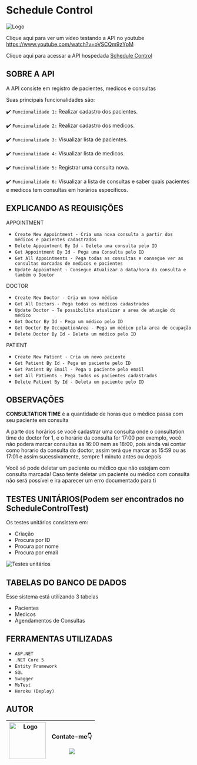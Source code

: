 # Schedule Control
  <img src="https://i.imgur.com/qMSek4h.png" alt="Logo" >
  <br/>

Clique aqui para ver um vídeo testando a API no youtube https://www.youtube.com/watch?v=oVSCQm9zYpM

Clique aqui para acessar a API hospedada [Schedule Control](https://schedulecontrollucas.herokuapp.com/index.html)

## SOBRE A API

  <p>A API consiste em registro de pacientes, medicos e consultas</p>
  
  <p>Suas principais funcionalidades são:</p>
  
  :heavy_check_mark: `Funcionalidade 1:` Realizar cadastro dos pacientes.
  
  :heavy_check_mark: `Funcionalidade 2:` Realizar cadastro dos medicos.
  
  :heavy_check_mark: `Funcionalidade 3:` Visualizar lista de pacientes.
  
  :heavy_check_mark: `Funcionalidade 4:` Visualizar lista de medicos.
  
  :heavy_check_mark: `Funcionalidade 5:` Registrar uma consulta nova.
  
  :heavy_check_mark: `Funcionalidade 6:` Visualizar a lista de consultas e saber quais pacientes e medicos tem consultas em horários específicos.
  
  ## EXPLICANDO AS REQUISIÇÕES
  
  <p>APPOINTMENT</p>
  
  - ``Create New Appointment - Cria uma nova consulta a partir dos médicos e pacientes cadastrados``
  - ``Delete Appointment By Id - Deleta uma consulta pelo ID``
  - ``Get Appointment By Id - Pega uma Consulta pelo ID``
  - ``Get All Appointments - Pega todas as consultas e consegue ver as consultas marcadas de medicos e pacientes``
  - ``Update Appointment - Consegue Atualizar a data/hora da consulta e também o Doutor``
  
  <p>DOCTOR</p>
  
  - ``Create New Doctor - Cria um novo médico``
  - ``Get All Doctors - Pega todos os médicos cadastrados``
  - ``Update Doctor - Te possibilita atualizar a area de atuação do médico``
  - ``Get Doctor By Id - Pega um médico pelo ID``
  - ``Get Doctor By OccupationArea - Pega um médico pela area de ocupação``
  - ``Delete Doctor By Id - Deleta um médico pelo ID``
  
  <p>PATIENT</p>
  
  - ``Create New Patient - Cria um novo paciente``
  - ``Get Patient By Id - Pega um paciente pelo ID``
  - ``Get Patient By Email - Pega o paciente pelo email``
  - ``Get All Patients - Pega todos os pacientes cadastrados``
  - ``Delete Patient By Id - Deleta um paciente pelo ID``
  
  ## OBSERVAÇÕES
  
  **CONSULTATION TIME** é a quantidade de horas que o médico passa com seu paciente em consulta
  <p>A parte dos horários se você cadastrar uma consulta onde o consultation time do doctor for 1, e o horário da consulta for 17:00 por exemplo, você não podera marcar consultas as 16:00 nem as 18:00, pois ainda vai contar como horario da consulta do doctor, assim terá que marcar as 15:59 ou as 17:01 e assim sucessivamente, sempre 1 minuto antes ou depois</p>
  <p>Você só pode deletar um paciente ou médico que não estejam com consulta marcada! Caso tente deletar um paciente ou médico com consulta não será possível e ira aparecer um erro documentado para ti</p>
  
  ## TESTES UNITÁRIOS(Podem ser encontrados no ScheduleControlTest)
  <p> Os testes unitários consistem em: </p>
  
  * Criação
  * Procura por ID
  * Procura por nome
  * Procura por email
   <img src="https://i.imgur.com/o8TM5kR.png" alt="Testes unitários" >
  
  ## TABELAS DO BANCO DE DADOS
  
  <p>Esse sistema está utilizando 3 tabelas</p>
  
  * Pacientes 
  * Medicos
  * Agendamentos de Consultas
  
  ## FERRAMENTAS UTILIZADAS
  
  - ``ASP.NET``
  - ``.NET Core 5``
  - ``Entity Framework``
  - ``SQL``
  - ``Swagger``
  - ``MsTest``
  - ``Heroku (Deploy)``
  
  ## AUTOR
    
   <img src="https://i.imgur.com/2dT2j1U.jpg" alt="Logo" whith="100" height="100"> | <p>Contate-me👇</p> <a href="https://www.linkedin.com/in/lucas-reluz-493549220/" target="_blank"><img src="https://img.shields.io/badge/-LinkedIn-%230077B5?style=for-the-badge&logo=linkedin&logoColor=white" target="_blank"></a>
   | :---: | :---:
